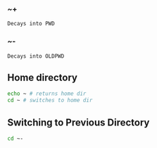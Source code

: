 
### ~+
	Decays into PWD

### ~-
	Decays into OLDPWD

## Home directory

```sh
echo ~ # returns home dir
cd ~ # switches to home dir
```

## Switching to Previous Directory
```sh
cd ~-
```

